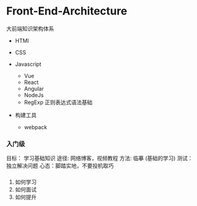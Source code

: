 # Front-End-Architecture
大前端知识架构体系

- HTMl
- CSS
- Javascript
  + Vue
  + React
  + Angular
  + NodeJs
  + RegExp 正则表达式语法基础

- 构建工具
  + webpack

### 入门级
目标： 学习基础知识
途径: 网络博客，视频教程
方法: 临摹 (基础的学习)
测试：独立解决问题
心态：脚踏实地，不要投机取巧

### 

1. 如何学习
2. 如何面试
3. 如何提升